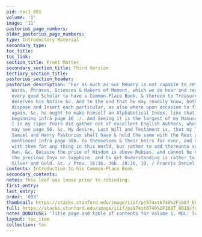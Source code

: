 ```yaml
---
pid: toc1_001
volume: '1'
image: '11'
pastorius_page_numbers: 
older_pastorius_page_numbers: 
type: Introductory Material
secondary_type: 
toc_title: 
toc_link: 
section_title: Front Matter
secondary_section_title: Third Version
tertiary_section_title: 
pastorius_section_header: 
pastorius_description: 'For as much as our Memory is not capable to retain all remarkable
  Words, Phrases, Sciences & Makers of Moment, which we do hear and read, It becomes
  every good Scholar to have a Common-Place Book, & therein to Treasure up what ever
  deserves his Notice &c. And to the end that he may readily know, both whither to
  dispose and Insert each particular, as also where upon occasion to find the same
  again, &c. he ought to make himself an Alphabetical Index, like that of this Bee-Hive
  beginning infrà page 10 ./. And Seeing it is the largest of my Manuscripts, whch
  I in my riper Years did gather out of excellent English Authors, whose Names ye
  may see page 56. &c. My desire, Last Will and Testament is, that my Two Sons John
  Samuel and Henry Pastorius shall have & hold the same with the Rest of my Writings,
  mentioned infrà page 386. to themselves & their heirs for ever, and not to part
  with them for any thing in this World, but rather to add thereunto some of their
  Own, &c. Because the price of Wisdom is above Rubies, and cannot be Valued with
  the precious Onyx or Sapphire: and to get Understanding is rather to be chosen than
  Silver and Gold. &c. / Prov. 16:16. Job. 28:16, 18. / Francis Daniel Pastorius '
contents: Introduction to his Common-Place Book
secondary_contents: 
notes: This leaf was loose prior to rebinding.
first_entry: 
last_entry: 
order: '003'
thumbnail: https://stacks.stanford.edu/image/iiif/ps974xt6740%2F1607_0010/full/100,/0/default.jpg
full: https://stacks.stanford.edu/image/iiif/ps974xt6740%2F1607_0010/full/full/0/default.jpg
notes_DONOTUSE: 'Title page and table of contents for volume 1. MDL: loose leaf'
layout: toc_item
collection: toc
---
```

